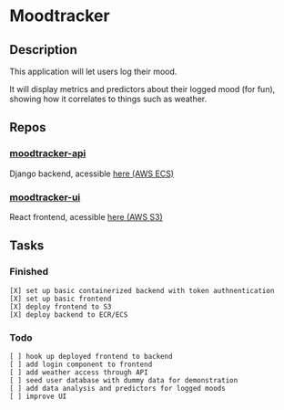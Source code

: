 # Moodtracker

## Description

This application will let users log their mood.

It will display metrics and predictors about their logged mood (for fun), showing how
it correlates to things such as weather.

## Repos

### [moodtracker-api](https://github.com/rossmassey-moodtracker/moodtracker-api)

Django backend, acessible [here (AWS ECS)](http://moodtracker-api-load-balanacer-129190309.us-west-1.elb.amazonaws.com/)

### [moodtracker-ui](https://github.com/rossmassey-moodtracker/moodtracker-ui)

React frontend, acessible [here (AWS S3)](http://moodtracker-react-frontend-gh.s3-website-us-west-1.amazonaws.com/)

## Tasks

### Finished
```
[X] set up basic containerized backend with token authnentication
[X] set up basic frontend
[X] deploy frontend to S3
[X] deploy backend to ECR/ECS
```
### Todo
```
[ ] hook up deployed frontend to backend
[ ] add login component to frontend
[ ] add weather access through API
[ ] seed user database with dummy data for demonstration
[ ] add data analysis and predictors for logged moods
[ ] improve UI
```

